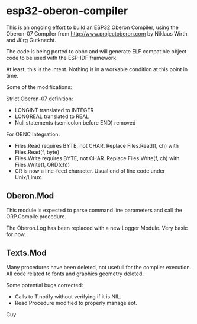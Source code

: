 # esp32-oberon-compiler

This is an ongoing effort to build an ESP32 Oberon Compiler, using the Oberon-07 Compiler from http://www.projectoberon.com by Niklaus Wirth and Jürg Gutknecht. 

The code is being ported to obnc and will generate ELF compatible object code to be used with the ESP-IDF framework.

At least, this is the intent. Nothing is in a workable condition at this point in time.

Some of the modifications:

Strict Oberon-07 definition:

- LONGINT translated to INTEGER
- LONGREAL translated to REAL
- Null statements (semicolon before END) removed

For OBNC Integration:

- Files.Read requires BYTE, not CHAR. Replace Files.Read(f, ch) with
    Files.Read(f, byte)
- Files.Write requires BYTE, not CHAR. Replace Files.Write(f, ch) with
    Files.Write(f, ORD(ch))
- CR is now a line-feed character. Usual end of line code under Unix/Linux.

## Oberon.Mod

This module is expected to parse command line parameters and call the ORP.Compile procedure.

The Oberon.Log has been replaced with a new Logger Module. Very basic for now.

## Texts.Mod

Many procedures have been deleted, not usefull for the compiler execution.
All code related to fonts and graphics geometry deleted. 

Some potential bugs corrected:

- Calls to T.notify without verifying if it is NIL.
- Read Procedure modified to properly manage eot.

Guy
